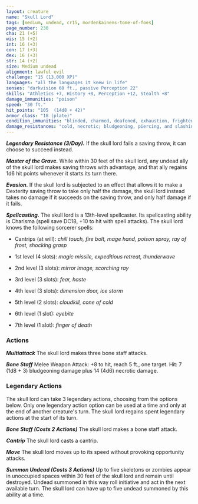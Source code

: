 ```yaml
---
layout: creature
name: "Skull Lord"
tags: [medium, undead, cr15, mordenkainens-tome-of-foes]
page_number: 230
cha: 21 (+5)
wis: 15 (+2)
int: 16 (+3)
con: 17 (+3)
dex: 16 (+3)
str: 14 (+2)
size: Medium undead
alignment: lawful evil
challenge: "15 (13,000 XP)"
languages: "all the languages it knew in life"
senses: "darkvision 60 ft., passive Perception 22"
skills: "Athletics +7, History +8, Perception +12, Stealth +8"
damage_immunities: "poison"
speed: "30 ft."
hit_points: "105  (14d8 + 42)"
armor_class: "18 (plate)"
condition_immunities: "blinded, charmed, deafened, exhaustion, frightened, poisoned, stunned, unconscious"
damage_resistances: "cold, necrotic; bludgeoning, piercing, and slashing from nonmagical attacks"
---
```


***Legendary Resistance (3/Day).*** If the skull lord fails a saving throw, it can choose to succeed instead.

***Master of the Grave.*** While within 30 feet of the skull lord, any undead ally of the skull lord makes saving throws with advantage, and that ally regains 1d6 hit points whenever it starts its turn there.

***Evasion.*** If the skull lord is subjected to an effect that allows it to make a Dexterity saving throw to take only half the damage, the skull lord instead takes no damage if it succeeds on the saving throw, and only half damage if it fails.

***Spellcasting.*** The skull lord is a 13th-level spellcaster. Its spellcasting ability is Charisma (spell save DC18, +10 to hit with spell attacks). The skull lord knows the following sorcerer spells:

* Cantrips (at will): <i>chill touch, fire bolt, mage hand, poison spray, ray of frost, shocking grasp</i>

* 1st level (4 slots): <i>magic missile, expeditious retreat, thunderwave</i>

* 2nd level (3 slots): <i>mirror image, scorching ray</i>

* 3rd level (3 slots): <i>fear, haste</i>

* 4th level (3 slots): <i>dimension door, ice storm</i>

* 5th level (2 slots): <i>cloudkill, cone of cold</i>

* 6th level (1 slot): <i>eyebite</i>

* 7th level (1 slot): <i>finger of death</i>

### Actions

***Multiattack*** The skull lord makes three bone staff attacks.

***Bone Staff*** Melee Weapon Attack: +8 to hit, reach 5 ft., one target. Hit: 7 (1d8 + 3) bludgeoning damage plus 14 (4d6) necrotic damage.

### Legendary Actions

The skull lord can take 3 legendary actions, choosing from the options below. Only one legendary action option can be used at a time and only at the end of another creature's turn. The skull lord regains spent legendary actions at the start of its turn.

***Bone Staff (Costs 2 Actions)*** The skull lord makes a bone staff attack.

***Cantrip*** The skull lord casts a cantrip.

***Move*** The skull lord moves up to its speed without provoking opportunity attacks.

***Summon Undead (Costs 3 Actions)*** Up to five skeletons or zombies appear in unoccupied spaces within 30 feet of the skull lord and remain until destroyed. Undead summoned in this way roll initiative and act in the next available turn. The skull lord can have up to five undead summoned by this ability at a time.
